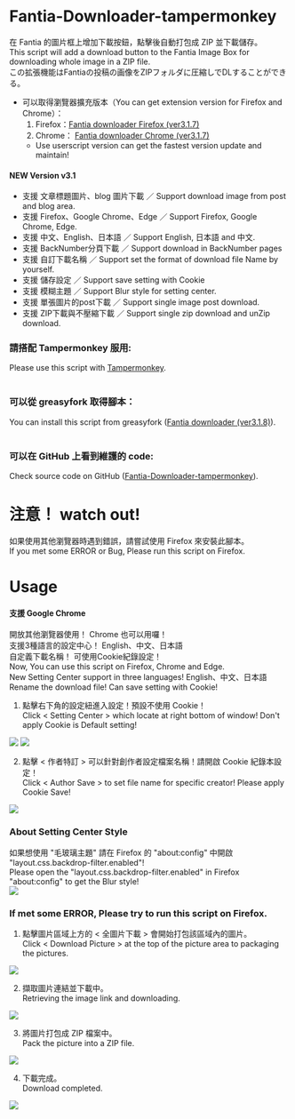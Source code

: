 # Fantia-Downloader-tampermonkey
在 Fantia 的圖片框上增加下載按鈕，點擊後自動打包成 ZIP 並下載儲存。 <br>
This script will add a download button to the Fantia Image Box for downloading whole image in a ZIP file.<br>
この拡張機能はFantiaの投稿の画像をZIPフォルダに圧縮しでDLすることができる。<br>

* 可以取得瀏覽器擴充版本（You can get extension version for Firefox and Chrome）：
  1. Firefox：[Fantia downloader Firefox (ver3.1.7)](https://addons.mozilla.org/zh-TW/firefox/addon/fantia-downloader/)
  2. Chrome： [Fantia downloader Chrome (ver3.1.7)](https://chrome.google.com/webstore/detail/fantia-downloader/cfkejojncmolgahkabegcdbcbmnghhcp?hl=zh-TW&authuser=0) <br>
  * Use userscript version can get the fastest version update and maintain!

#### NEW Version v3.1
* 支援 文章標題圖片、blog 圖片下載 ／ Support download image from post and blog area.
* 支援 Firefox、Google Chrome、Edge ／ Support Firefox, Google Chrome, Edge.<br>
* 支援 中文、English、日本語 ／ Support English, 日本語 and 中文.<br>
* 支援 BackNumber分頁下載 ／ Support download in BackNumber pages<br>
* 支援 自訂下載名稱 ／ Support set the format of download file Name by yourself.<br>
* 支援 儲存設定 ／ Support save setting with Cookie<br>
* 支援 模糊主題 ／ Support Blur style for setting center.<br>
* 支援 單張圖片的post下載 ／ Support single image post download.<br>
* 支援 ZIP下載與不壓縮下載 ／ Support single zip download and unZip download.<br>

### 請搭配 Tampermonkey 服用:<br>
Please use this script with [Tampermonkey](https://www.tampermonkey.net/). <br>
<br>
### 可以從 greasyfork 取得腳本：<br>
You can install this script from greasyfork ([Fantia downloader (ver3.1.8)](https://greasyfork.org/zh-TW/scripts/423306-fantia-downloader)).<br>
<br>
### 可以在 GitHub 上看到維護的 code:<br>
Check source code on GitHub ([Fantia-Downloader-tampermonkey](https://github.com/suzumiyahifumi/Fantia-Downloader-tampermonkey)).<br>

# 注意！ watch out! 
如果使用其他瀏覽器時遇到錯誤，請嘗試使用 Firefox 來安裝此腳本。<br>
If you met some ERROR or Bug, Please run this script on Firefox.<br>

# Usage
#### 支援 Google Chrome <br>
開放其他瀏覽器使用！ Chrome 也可以用囉！<br>
支援3種語言的設定中心！ English、中文、日本語 <br>
自定義下載名稱！ 可使用Cookie紀錄設定！ <br>
Now, You can use this script on Firefox, Chrome and Edge.<br>
New Setting Center support in three languages! English、中文、日本語 <br>
Rename the download file! Can save setting with Cookie! <br>

1. 點擊右下角的設定紐進入設定！預設不使用 Cookie！<br>
Click < Setting Center > which locate at right bottom of window! Don't apply Cookie is Default setting!<br>
<img src="https://i.imgur.com/e9AsjhV.png" />
<img src="https://i.imgur.com/ODab7BM.png" />

2. 點擊 < 作者特訂 > 可以針對創作者設定檔案名稱！請開啟 Cookie 紀錄本設定！<br>
Click < Author Save > to set file name for specific creator! Please apply Cookie Save!<br>
<img src="https://i.imgur.com/UTDiaER.png" />

### About Setting Center Style
如果想使用 "毛玻璃主題" 請在 Firefox 的 "about:config" 中開啟 "layout.css.backdrop-filter.enabled"!<br>
Please open the "layout.css.backdrop-filter.enabled" in Firefox "about:config" to get the Blur style!<br>
<img src="https://i.imgur.com/fKq3fay.png" />

### If met some ERROR, Please try to run this script on Firefox.
1. 點擊圖片區域上方的 < 全圖片下載 > 會開始打包該區域內的圖片。<br>
Click < Download Picture > at the top of the picture area to packaging the pictures. <br>
<img src="https://i.imgur.com/SyRh7mZ.png" />

2. 擷取圖片連結並下載中。<br>
Retrieving the image link and downloading. <br>
<img src="https://i.imgur.com/FT7rY3Z.png" />

3. 將圖片打包成 ZIP 檔案中。<br>
Pack the picture into a ZIP file. <br>
<img src="https://i.imgur.com/K6IQ8Cj.png" />

4. 下載完成。<br>
Download completed.<br>
<img src="https://i.imgur.com/zP1QGMc.png" />
